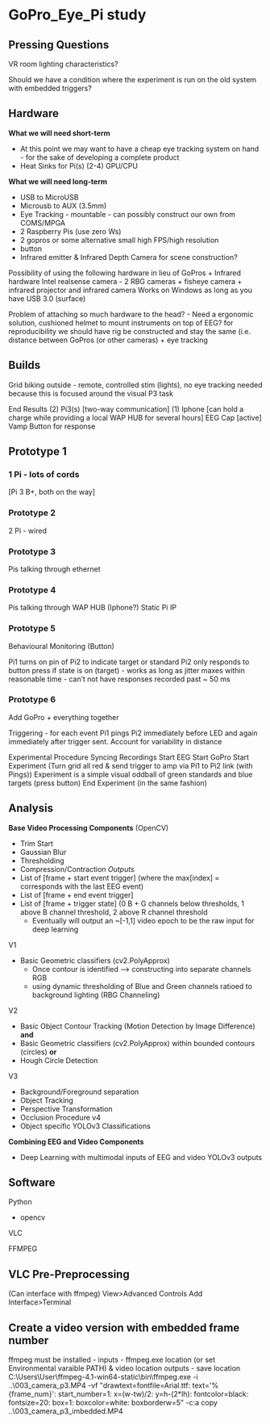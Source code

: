 # GoPro_Eye_Pi study
## Pressing Questions
VR room lighting characteristics?

Should we have a condition where the experiment is run on the old system with embedded triggers?


## Hardware
**What we will need short-term**
- At this point we may want to have a cheap eye tracking system on hand - for the sake of developing a complete product
- Heat Sinks for Pi(s) (2-4) GPU/CPU

**What we will need long-term**
- USB to MicroUSB
- Microusb to AUX (3.5mm)
- Eye Tracking - mountable - can possibly construct our own from COMS/MPGA
- 2 Raspberry Pis (use zero Ws)
- 2 gopros or some alternative small high FPS/high resolution
- button
- Infrared emitter & Infrared Depth Camera for scene construction?

Possibility of using the following hardware in lieu of GoPros + Infrared hardware
	Intel realsense camera - 2 RBG cameras + fisheye camera + infrared projector and infrared camera
		Works on Windows as long as you have USB 3.0 (surface)

Problem of attaching so much hardware to the head? - Need a ergonomic solution, cushioned helmet to mount instruments on top of EEG? 
	for reproducibility we should have rig be constructed and stay the same (i.e. distance between GoPros (or other cameras) + eye 		tracking
	 
## Builds

Grid 
biking outside - remote, controlled stim (lights), no eye tracking needed because this is focused around the visual P3 task

End Results
(2) Pi3(s) [two-way communication]
(1) Iphone [can hold a charge while providing a local WAP HUB for several hours]
EEG Cap [active]
Vamp
Button for response


## Prototype 1
### 1 Pi - lots of cords 
[Pi 3 B+, both on the way]

### Prototype 2
2 Pi - wired

### Prototype 3 
Pis talking through ethernet

### Prototype 4
Pis talking through WAP HUB (Iphone?)
Static Pi IP

### Prototype 5 
Behavioural Monitoring (Button)

Pi1 turns on pin of Pi2 to indicate target or standard
Pi2 only responds to button press if state is on (target) - works as long as jitter maxes within reasonable time - can’t not have responses recorded past ~ 50 ms

### Prototype 6
Add GoPro + everything together

Triggering - for each event Pi1 pings Pi2 immediately before LED and again immediately after trigger sent. Account for variability in distance

Experimental Procedure
Syncing Recordings
Start EEG 
Start GoPro
Start Experiment (Turn grid all red & send trigger to amp via Pi1 to Pi2 link (with Pings))
Experiment is a simple visual oddball of green standards and blue targets (press button)
End Experiment (in the same fashion)


## Analysis 

**Base Video Processing Components** (OpenCV)
- Trim Start
- Gaussian Blur
- Thresholding 
- Compression/Contraction
*Outputs*
- List of [frame + start event trigger] (where the max[index] = corresponds with the last EEG event)
- List of [frame + end event trigger]
- List of [frame + trigger state] (0 B + G channels below thresholds, 1 above B channel threshold, 2 above R channel threshold
	- Eventually will output an ~[-1,1] video epoch to be the raw input for deep learning
	
V1
- Basic Geometric classifiers (cv2.PolyApprox)
	- Once contour is identified --> constructing into separate channels RGB
	- using dynamic thresholding of Blue and Green channels ratioed to background lighting (RBG Channeling)
	
V2
- Basic Object Contour Tracking (Motion Detection by Image Difference)
**and**
- Basic Geometric classifiers (cv2.PolyApprox) within bounded contours (circles)
**or**
- Hough Circle Detection

V3
- Background/Foreground separation
- Object Tracking
- Perspective Transformation
- Occlusion Procedure
v4
 - Object specific YOLOv3 Classifications

**Combining EEG and Video Components**
- Deep Learning with multimodal inputs of EEG and video YOLOv3 outputs

## Software
Python
- opencv

VLC

FFMPEG
	
## VLC Pre-Preprocessing
(Can interface with ffmpeg)
View>Advanced Controls
Add Interface>Terminal

## Create a video version with embedded frame number
ffmpeg must be installed - 
inputs - ffmpeg.exe location (or set Environmental varaible PATH) & video location
outputs - save location
C:\\Users\\User\\ffmpeg-4.1-win64-static\\bin\\ffmpeg.exe -i ..\003_camera_p3.MP4 -vf "drawtext=fontfile=Arial.ttf: text='%{frame_num}': start_number=1: x=(w-tw)/2: y=h-(2*lh): fontcolor=black: fontsize=20: box=1: boxcolor=white: boxborderw=5" -c:a copy ..\003_camera_p3_imbedded.MP4

